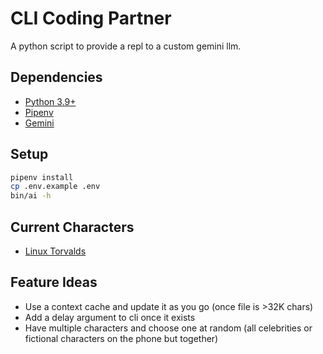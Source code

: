 # CLI Coding Partner

A python script to provide a repl to a custom gemini llm.

## Dependencies

* [Python 3.9+](https://www.python.org/downloads/)
* [Pipenv](https://pypi.org/project/pipenv/)
* [Gemini](https://aistudio.google.com/app/apikey)

## Setup

```sh
pipenv install
cp .env.example .env
bin/ai -h
```

## Current Characters

* [Linux Torvalds](docs/background.txt)

## Feature Ideas

* Use a context cache and update it as you go (once file is >32K chars)
* Add a delay argument to cli once it exists
* Have multiple characters and choose one at random (all celebrities or fictional characters on the phone but together)
